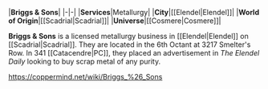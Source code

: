 |**Briggs & Sons**|
|-|-|
|**Services**|Metallurgy|
|**City**|[[Elendel\|Elendel]]|
|**World of Origin**|[[Scadrial\|Scadrial]]|
|**Universe**|[[Cosmere\|Cosmere]]|

**Briggs & Sons** is a licensed metallurgy business in [[Elendel\|Elendel]] on [[Scadrial\|Scadrial]]. They are located in the 6th Octant at 3217 Smelter's Row.
In 341 [[Catacendre\|PC]], they placed an advertisement in *The Elendel Daily* looking to buy scrap metal of any purity.



https://coppermind.net/wiki/Briggs_%26_Sons